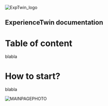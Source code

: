 ![ExpTwin_logo](https://user-images.githubusercontent.com/111368793/214069510-799c7a1a-fd0c-454f-8f6b-9ddea9114298.png)

## ExperienceTwin documentation
# Table of content

blabla

# How to start?

blabla






![MAINPAGEPHOTO](https://user-images.githubusercontent.com/111368793/214069841-89dc07fe-13ff-4a86-aa33-4dd80963a894.png)
